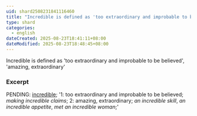 ```yaml
---
uid: shard2508231841116460
title: "Incredible is defined as 'too extraordinary and improbable to be believed', 'amazing, extraordinary'"
type: shard
categories:
  - english
dateCreated: 2025-08-23T18:41:11+08:00
dateModified: 2025-08-23T18:48:45+08:00
---
```

Incredible is defined as 'too extraordinary and improbable to be believed', 'amazing, extraordinary'

### Excerpt
PENDING: [incredible](https://www.merriam-webster.com/dictionary/incredible); '1: too extraordinary and improbable to be believed; *making incredible claims*; 2: amazing, extraordinary; *an incredible skill*, *an incredible appetite*, *met an incredible woman*;'